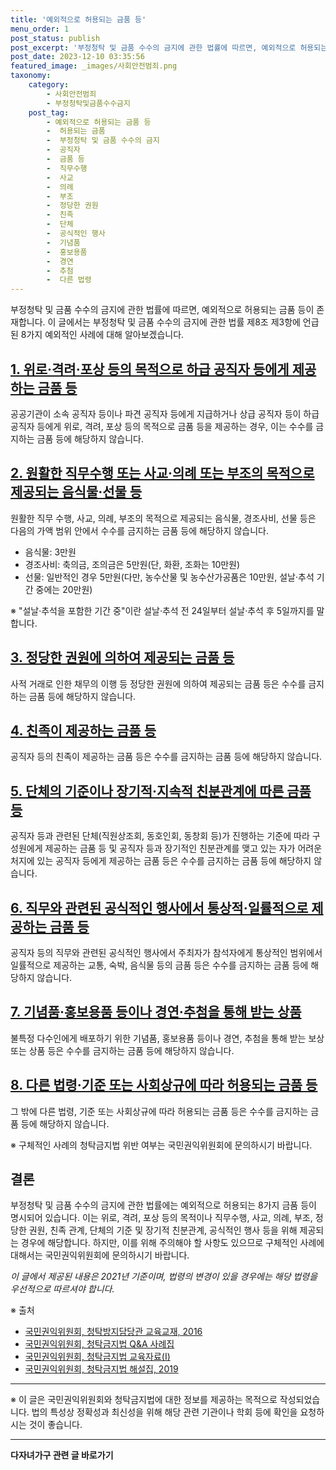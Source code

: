 ```yaml
---
title: '예외적으로 허용되는 금품 등'
menu_order: 1
post_status: publish
post_excerpt: '부정청탁 및 금품 수수의 금지에 관한 법률에 따르면, 예외적으로 허용되는 금품 등이 존재합니다. 이 글에서는 부정청탁 및 금품 수수의 금지에 관한 법률 제8조 제3항에 언급된 8가지 예외적인 사례에 대해 알아보겠습니다.'
post_date: 2023-12-10 03:35:56
featured_image: _images/사회안전범죄.png
taxonomy:
    category:
        - 사회안전범죄
        - 부정청탁및금품수수금지
    post_tag:
        - 예외적으로 허용되는 금품 등
        -  허용되는 금품
        -  부정청탁 및 금품 수수의 금지
        -  공직자
        -  금품 등
        -  직무수행
        -  사교
        -  의례
        -  부조
        -  정당한 권원
        -  친족
        -  단체
        -  공식적인 행사
        -  기념품
        -  홍보용품
        -  경연
        -  추첨
        -  다른 법령
---
```




부정청탁 및 금품 수수의 금지에 관한 법률에 따르면, 예외적으로 허용되는 금품 등이 존재합니다. 이 글에서는 부정청탁 및 금품 수수의 금지에 관한 법률 제8조 제3항에 언급된 8가지 예외적인 사례에 대해 알아보겠습니다.

## [1. 위로·격려·포상 등의 목적으로 하급 공직자 등에게 제공하는 금품 등](#subsection-1)

공공기관이 소속 공직자 등이나 파견 공직자 등에게 지급하거나 상급 공직자 등이 하급 공직자 등에게 위로, 격려, 포상 등의 목적으로 금품 등을 제공하는 경우, 이는 수수를 금지하는 금품 등에 해당하지 않습니다.

## [2. 원활한 직무수행 또는 사교·의례 또는 부조의 목적으로 제공되는 음식물·선물 등](#subsection-2)

원활한 직무 수행, 사교, 의례, 부조의 목적으로 제공되는 음식물, 경조사비, 선물 등은 다음의 가액 범위 안에서 수수를 금지하는 금품 등에 해당하지 않습니다.

- 음식물: 3만원
- 경조사비: 축의금, 조의금은 5만원(단, 화환, 조화는 10만원)
- 선물: 일반적인 경우 5만원(다만, 농수산물 및 농수산가공품은 10만원, 설날·추석 기간 중에는 20만원)

※ "설날·추석을 포함한 기간 중"이란 설날·추석 전 24일부터 설날·추석 후 5일까지를 말합니다.

## [3. 정당한 권원에 의하여 제공되는 금품 등](#subsection-3)

사적 거래로 인한 채무의 이행 등 정당한 권원에 의하여 제공되는 금품 등은 수수를 금지하는 금품 등에 해당하지 않습니다.

## [4. 친족이 제공하는 금품 등](#subsection-4)

공직자 등의 친족이 제공하는 금품 등은 수수를 금지하는 금품 등에 해당하지 않습니다.

## [5. 단체의 기준이나 장기적·지속적 친분관계에 따른 금품 등](#subsection-5)

공직자 등과 관련된 단체(직원상조회, 동호인회, 동창회 등)가 진행하는 기준에 따라 구성원에게 제공하는 금품 등 및 공직자 등과 장기적인 친분관계를 맺고 있는 자가 어려운 처지에 있는 공직자 등에게 제공하는 금품 등은 수수를 금지하는 금품 등에 해당하지 않습니다.

## [6. 직무와 관련된 공식적인 행사에서 통상적·일률적으로 제공하는 금품 등](#subsection-6)

공직자 등의 직무와 관련된 공식적인 행사에서 주최자가 참석자에게 통상적인 범위에서 일률적으로 제공하는 교통, 숙박, 음식물 등의 금품 등은 수수를 금지하는 금품 등에 해당하지 않습니다.

## [7. 기념품·홍보용품 등이나 경연·추첨을 통해 받는 상품](#subsection-7)

불특정 다수인에게 배포하기 위한 기념품, 홍보용품 등이나 경연, 추첨을 통해 받는 보상 또는 상품 등은 수수를 금지하는 금품 등에 해당하지 않습니다.

## [8. 다른 법령·기준 또는 사회상규에 따라 허용되는 금품 등](#subsection-8)

그 밖에 다른 법령, 기준 또는 사회상규에 따라 허용되는 금품 등은 수수를 금지하는 금품 등에 해당하지 않습니다.

※ 구체적인 사례의 청탁금지법 위반 여부는 국민권익위원회에 문의하시기 바랍니다.

## 결론

부정청탁 및 금품 수수의 금지에 관한 법률에는 예외적으로 허용되는 8가지 금품 등이 명시되어 있습니다. 이는 위로, 격려, 포상 등의 목적이나 직무수행, 사교, 의례, 부조, 정당한 권원, 친족 관계, 단체의 기준 및 장기적 친분관계, 공식적인 행사 등을 위해 제공되는 경우에 해당합니다. 하지만, 이를 위해 주의해야 할 사항도 있으므로 구체적인 사례에 대해서는 국민권익위원회에 문의하시기 바랍니다.

*이 글에서 제공된 내용은 2021년 기준이며, 법령의 변경이 있을 경우에는 해당 법령을 우선적으로 따르셔야 합니다.*

※ 출처
- [국민권익위원회, 청탁방지담당관 교육교재, 2016](http://www.kic.re.kr/knowledge/chongthakbook2016/chongthakbook2016.pdf)
- [국민권익위원회, 청탁금지법 Q&A 사례집](https://www.kic.re.kr/a/0103/1188)
- [국민권익위원회, 청탁금지법 교육자료(Ⅰ)](https://www.kic.re.kr/a/0103/1189)
- [국민권익위원회, 청탁금지법 해설집, 2019](https://www.epeople.go.kr/mainHIP/husr/action/Y_ContentRelayOpen.do?menuId=0000000029691&beansGroup=20280e29-0000-0000-0000-000000000000&beansId=bean117123a4e4df198a24aafc2873b05bc417a18b8dbb4b52451392585c75e6f8d2c88a001a3490401453eaf5c153a6018cdce78f00)

---

※ 이 글은 국민권익위원회와 청탁금지법에 대한 정보를 제공하는 목적으로 작성되었습니다. 법의 특성상 정확성과 최신성을 위해 해당 관련 기관이나 학회 등에 확인을 요청하시는 것이 좋습니다.
<!-- wp:separator -->
<hr class="wp-block-separator has-alpha-channel-opacity"/>
<!-- /wp:separator -->

<!-- wp:group {"backgroundColor":"base","layout":{"type":"constrained"}} -->
<div class="wp-block-group has-base-background-color has-background"><!-- wp:paragraph {"align":"center","fontSize":"medium"} -->
<p class="has-text-align-center has-large-font-size"><strong>다자녀가구 관련 글 바로가기</strong></p>
<!-- /wp:paragraph -->


<!-- wp:latest-posts
{"categories":[{"id":22700,"count":19,"description":"","link":"https://uknowlaw.com/category/%eb%8b%a4%ec%9e%90%eb%85%80%ea%b0%80%ea%b5%ac/","name":"다자녀가구","slug":"다자녀가구","taxonomy":"category","parent":0,"meta":[],"_links":{"self":[{"href":"https://uknowlaw.com/wp-json/wp/v2/categories/22700"}],"collection":[{"href":"https://uknowlaw.com/wp-json/wp/v2/categories"}],"about":[{"href":"https://uknowlaw.com/wp-json/wp/v2/taxonomies/category"}],"wp:post_type":[{"href":"https://uknowlaw.com/wp-json/wp/v2/posts?categories=22700"}],"curies":[{"name":"wp","href":"https://api.w.org/{rel}","templated":true}]}}],"postsToShow":100,"excerptLength":28,"postLayout":"grid","columns":2,"featuredImageAlign":"left","featuredImageSizeSlug":"large","fontSize":"small"} /--></div>
<!-- /wp:group -->